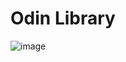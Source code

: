 # Odin Library

![image](https://github.com/user-attachments/assets/db780ca3-d547-46a5-8f7f-50f46f8528eb)

